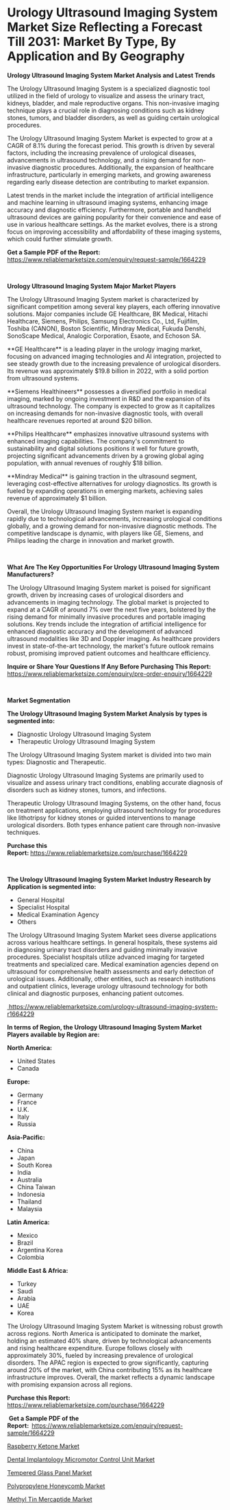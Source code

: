 <p><h1>Urology Ultrasound Imaging System Market Size Reflecting a Forecast Till 2031: Market By Type, By Application and By Geography</h1></p><p><strong>Urology Ultrasound Imaging System Market Analysis and Latest Trends</strong></p>
<p><p>The Urology Ultrasound Imaging System is a specialized diagnostic tool utilized in the field of urology to visualize and assess the urinary tract, kidneys, bladder, and male reproductive organs. This non-invasive imaging technique plays a crucial role in diagnosing conditions such as kidney stones, tumors, and bladder disorders, as well as guiding certain urological procedures.</p><p>The Urology Ultrasound Imaging System Market is expected to grow at a CAGR of 8.1% during the forecast period. This growth is driven by several factors, including the increasing prevalence of urological diseases, advancements in ultrasound technology, and a rising demand for non-invasive diagnostic procedures. Additionally, the expansion of healthcare infrastructure, particularly in emerging markets, and growing awareness regarding early disease detection are contributing to market expansion.</p><p>Latest trends in the market include the integration of artificial intelligence and machine learning in ultrasound imaging systems, enhancing image accuracy and diagnostic efficiency. Furthermore, portable and handheld ultrasound devices are gaining popularity for their convenience and ease of use in various healthcare settings. As the market evolves, there is a strong focus on improving accessibility and affordability of these imaging systems, which could further stimulate growth.</p></p>
<p><strong>Get a Sample PDF of the Report:&nbsp;</strong> <a href="https://www.reliablemarketsize.com/enquiry/request-sample/1664229?utm_campaign=1836&utm_medium=2&utm_source=Github&utm_content=ia&utm_term=09122024&utm_id=urology-ultrasound-imaging-system">https://www.reliablemarketsize.com/enquiry/request-sample/1664229</a></p>
<p>&nbsp;</p>
<p><strong>Urology Ultrasound Imaging System Major Market Players</strong></p>
<p><p>The Urology Ultrasound Imaging System market is characterized by significant competition among several key players, each offering innovative solutions. Major companies include GE Healthcare, BK Medical, Hitachi Healthcare, Siemens, Philips, Samsung Electronics Co., Ltd, Fujifilm, Toshiba (CANON), Boston Scientific, Mindray Medical, Fukuda Denshi, SonoScape Medical, Analogic Corporation, Esaote, and Echoson SA.</p><p>**GE Healthcare** is a leading player in the urology imaging market, focusing on advanced imaging technologies and AI integration, projected to see steady growth due to the increasing prevalence of urological disorders. Its revenue was approximately $19.8 billion in 2022, with a solid portion from ultrasound systems.</p><p>**Siemens Healthineers** possesses a diversified portfolio in medical imaging, marked by ongoing investment in R&D and the expansion of its ultrasound technology. The company is expected to grow as it capitalizes on increasing demands for non-invasive diagnostic tools, with overall healthcare revenues reported at around $20 billion.</p><p>**Philips Healthcare** emphasizes innovative ultrasound systems with enhanced imaging capabilities. The company's commitment to sustainability and digital solutions positions it well for future growth, projecting significant advancements driven by a growing global aging population, with annual revenues of roughly $18 billion.</p><p>**Mindray Medical** is gaining traction in the ultrasound segment, leveraging cost-effective alternatives for urology diagnostics. Its growth is fueled by expanding operations in emerging markets, achieving sales revenue of approximately $1 billion.</p><p>Overall, the Urology Ultrasound Imaging System market is expanding rapidly due to technological advancements, increasing urological conditions globally, and a growing demand for non-invasive diagnostic methods. The competitive landscape is dynamic, with players like GE, Siemens, and Philips leading the charge in innovation and market growth.</p></p>
<p>&nbsp;</p>
<p><strong>What Are The Key Opportunities For Urology Ultrasound Imaging System Manufacturers?</strong></p>
<p><p>The Urology Ultrasound Imaging System market is poised for significant growth, driven by increasing cases of urological disorders and advancements in imaging technology. The global market is projected to expand at a CAGR of around 7% over the next five years, bolstered by the rising demand for minimally invasive procedures and portable imaging solutions. Key trends include the integration of artificial intelligence for enhanced diagnostic accuracy and the development of advanced ultrasound modalities like 3D and Doppler imaging. As healthcare providers invest in state-of-the-art technology, the market's future outlook remains robust, promising improved patient outcomes and healthcare efficiency.</p></p>
<p><strong>Inquire or Share Your Questions If Any Before Purchasing This Report:</strong> <a href="https://www.reliablemarketsize.com/enquiry/pre-order-enquiry/1664229?utm_campaign=1836&utm_medium=2&utm_source=Github&utm_content=ia&utm_term=09122024&utm_id=urology-ultrasound-imaging-system">https://www.reliablemarketsize.com/enquiry/pre-order-enquiry/1664229</a></p>
<p>&nbsp;</p>
<p><strong>Market Segmentation</strong></p>
<p><strong>The Urology Ultrasound Imaging System Market Analysis by types is segmented into:</strong></p>
<p><ul><li>Diagnostic Urology Ultrasound Imaging System</li><li>Therapeutic Urology Ultrasound Imaging System</li></ul></p>
<p><p>The Urology Ultrasound Imaging System market is divided into two main types: Diagnostic and Therapeutic. </p><p>Diagnostic Urology Ultrasound Imaging Systems are primarily used to visualize and assess urinary tract conditions, enabling accurate diagnosis of disorders such as kidney stones, tumors, and infections. </p><p>Therapeutic Urology Ultrasound Imaging Systems, on the other hand, focus on treatment applications, employing ultrasound technology for procedures like lithotripsy for kidney stones or guided interventions to manage urological disorders. Both types enhance patient care through non-invasive techniques.</p></p>
<p><strong>Purchase this Report:&nbsp;</strong><a href="https://www.reliablemarketsize.com/purchase/1664229?utm_campaign=1836&utm_medium=2&utm_source=Github&utm_content=ia&utm_term=09122024&utm_id=urology-ultrasound-imaging-system">https://www.reliablemarketsize.com/purchase/1664229</a></p>
<p>&nbsp;</p>
<p><strong>The Urology Ultrasound Imaging System Market Industry Research by Application is segmented into:</strong></p>
<p><ul><li>General Hospital</li><li>Specialist Hospital</li><li>Medical Examination Agency</li><li>Others</li></ul></p>
<p><p>The Urology Ultrasound Imaging System Market sees diverse applications across various healthcare settings. In general hospitals, these systems aid in diagnosing urinary tract disorders and guiding minimally invasive procedures. Specialist hospitals utilize advanced imaging for targeted treatments and specialized care. Medical examination agencies depend on ultrasound for comprehensive health assessments and early detection of urological issues. Additionally, other entities, such as research institutions and outpatient clinics, leverage urology ultrasound technology for both clinical and diagnostic purposes, enhancing patient outcomes.</p></p>
<p><a href="https://www.reliablemarketsize.com/urology-ultrasound-imaging-system-r1664229?utm_campaign=1836&utm_medium=2&utm_source=Github&utm_content=ia&utm_term=09122024&utm_id=urology-ultrasound-imaging-system">&nbsp;https://www.reliablemarketsize.com/urology-ultrasound-imaging-system-r1664229</a></p>
<p><strong>In terms of Region, the Urology Ultrasound Imaging System Market Players available by Region are:</strong></p>
<p>
    <p> <strong> North America: </strong>
        <ul>
            <li>United States</li>
            <li>Canada</li>
        </ul>
        </p> 
    <p> <strong> Europe: </strong>
        <ul>
            <li>Germany</li>
            <li>France</li>
            <li>U.K.</li>
            <li>Italy</li>
            <li>Russia</li>
        </ul>
        </p> 
    <p> <strong> Asia-Pacific: </strong>
        <ul>
            <li>China</li>
            <li>Japan</li>
            <li>South Korea</li>
            <li>India</li>
            <li>Australia</li>
            <li>China Taiwan</li>
            <li>Indonesia</li>
            <li>Thailand</li>
            <li>Malaysia</li>
        </ul>
        </p> 
    <p> <strong> Latin America: </strong>
        <ul>
            <li>Mexico</li>
            <li>Brazil</li>
            <li>Argentina Korea</li>
            <li>Colombia</li>
        </ul>
        </p> 
    <p> <strong> Middle East & Africa: </strong>
        <ul>
            <li>Turkey</li>
            <li>Saudi</li>
            <li>Arabia</li>
            <li>UAE</li>
            <li>Korea</li>
        </ul>
    </p>
    </p>
<p><p>The Urology Ultrasound Imaging System Market is witnessing robust growth across regions. North America is anticipated to dominate the market, holding an estimated 40% share, driven by technological advancements and rising healthcare expenditure. Europe follows closely with approximately 30%, fueled by increasing prevalence of urological disorders. The APAC region is expected to grow significantly, capturing around 20% of the market, with China contributing 15% as its healthcare infrastructure improves. Overall, the market reflects a dynamic landscape with promising expansion across all regions.</p></p>
<p><strong>Purchase this Report: </strong><a href="https://www.reliablemarketsize.com/purchase/1664229?utm_campaign=1836&utm_medium=2&utm_source=Github&utm_content=ia&utm_term=09122024&utm_id=urology-ultrasound-imaging-system">https://www.reliablemarketsize.com/purchase/1664229</a></p>
<p>&nbsp;<strong>Get a Sample PDF of the Report:&nbsp;&nbsp;</strong><a href="https://www.reliablemarketsize.com/enquiry/request-sample/1664229?utm_campaign=1836&utm_medium=2&utm_source=Github&utm_content=ia&utm_term=09122024&utm_id=urology-ultrasound-imaging-system">https://www.reliablemarketsize.com/enquiry/request-sample/1664229</a></p>
<p><strong></strong></p>
<p><p><a href="https://www.linkedin.com/pulse/raspberry-ketone-market-report-product-type-end-use-application-pmwic?utm_campaign=1836&utm_medium=2&utm_source=Github&utm_content=ia&utm_term=09122024&utm_id=urology-ultrasound-imaging-system">Raspberry Ketone Market</a></p><p><a href="https://github.com/mabutironaldo/Market-Research-Report-List-6/blob/main/dental-implantology-micromotor-control-unit-market.md?utm_campaign=1836&utm_medium=2&utm_source=Github&utm_content=ia&utm_term=09122024&utm_id=urology-ultrasound-imaging-system">Dental Implantology Micromotor Control Unit Market</a></p><p><a href="https://www.linkedin.com/pulse/comprehensive-overview-tempered-glass-panel-market-projected-cagr-gxgbc?utm_campaign=1836&utm_medium=2&utm_source=Github&utm_content=ia&utm_term=09122024&utm_id=urology-ultrasound-imaging-system">Tempered Glass Panel Market</a></p><p><a href="https://www.linkedin.com/pulse/in-depth-analysis-polypropylene-honeycomb-market-size-share-mnopc?utm_campaign=1836&utm_medium=2&utm_source=Github&utm_content=ia&utm_term=09122024&utm_id=urology-ultrasound-imaging-system">Polypropylene Honeycomb Market</a></p><p><a href="https://www.linkedin.com/pulse/global-methyl-tin-mercaptide-market-set-expansion-projected-137-ysovc?utm_campaign=1836&utm_medium=2&utm_source=Github&utm_content=ia&utm_term=09122024&utm_id=urology-ultrasound-imaging-system">Methyl Tin Mercaptide Market</a></p></p>